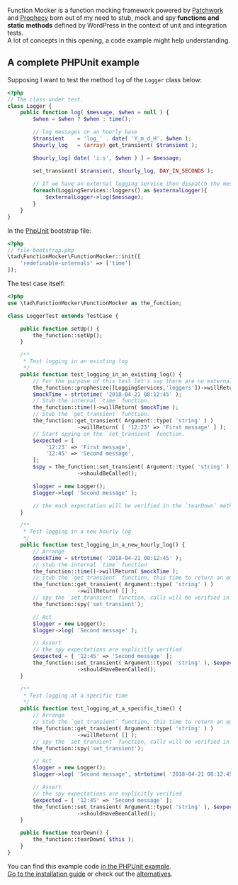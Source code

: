 Function Mocker is a function mocking framework powered by [Patchwork][7026-0001] and [Prophecy][7026-0002] born out of my need to stub, mock and spy **functions and static methods** defined by WordPress in the context of unit and integration tests.  
A lot of concepts in this opening, a code example might help understanding.

## A complete PHPUnit example
Supposing I want to test the method `log` of the `Logger` class below:

```php
<?php
// The class under test.
class Logger {
	public function log( $message, $when = null ) {
		$when = $when ? $when : time();

		// log messages on an hourly base
		$transient    = 'log_' . date( 'Y_m_d_H', $when );
		$hourly_log   = (array) get_transient( $transient );

		$hourly_log[ date( 'i:s', $when ) ] = $message;

		set_transient( $transient, $hourly_log, DAY_IN_SECONDS );
		
		// If we have an external logging service then dispatch the message log there too.
		foreach(LoggingServices::loggers() as $externalLogger){
			$externalLogger->log($message);
		}
	}
}
```

In the [PhpUnit](https://phpunit.de/ "PHPUnit – The PHP Testing Framework") bootstrap file:

```php
<?php
// file bootstrap.php
\tad\FunctionMocker\FunctionMocker::init([
	'redefinable-internals' => ['time']
]);
```

The test case itself:

```php
<?php
use \tad\FunctionMocker\FunctionMocker as the_function;

class LoggerTest extends TestCase {

	public function setUp() {
		the_function::setUp();
	}

	/**
	 * Test logging in an existing log
	 */
	public function test_logging_in_an_existing_log() {
		// For the purpose of this test let's say there are no external services.
		the_function::prophesize([LoggingServices,'loggers'])->willReturn([]);
		$mockTime = strtotime( '2018-04-21 08:12:45' );
		// Stub the internal `time` function.
		the_function::time()->willReturn( $mockTime );
		// Stub the `get_transient` function.
		the_function::get_transient( Argument::type( 'string' ) )
		              ->willReturn( [ '12:23' => 'First message' ] );
		// Start spying on the `set_transient` function.
		$expected = [
			'12:23' => 'First message',
			'12:45' => 'Second message',
		];
		$spy = the_function::set_transient( Argument::type( 'string' ), $expected, DAY_IN_SECONDS )
		              ->shouldBeCalled();

		$logger = new Logger();
		$logger->log( 'Second message' );

		// the mock expectation will be verified in the `tearDown` method
	}

	/**
	 * Test logging in a new hourly log
	 */
	public function test_logging_in_a_new_hourly_log() {
		// Arrange
		$mockTime = strtotime( '2018-04-21 08:12:45' );
		// stub the internal `time` function
		the_function::time()->willReturn( $mockTime );
		// stub the `get_transient` function, this time to return an empty array
		the_function::get_transient( Argument::type( 'string' ) )
		              ->willReturn( [] );
		// spy the `set_transient` function, calls will be verified in the Assert phase
		the_function::spy('set_transient');

		// Act
		$logger = new Logger();
		$logger->log( 'Second message' );

		// Assert
		// the spy expectations are explicitly verified
		$expected = [ '12:45' => 'Second message' ];
		the_function::set_transient( Argument::type( 'string' ), $expected, DAY_IN_SECONDS )
		              ->shouldHaveBeenCalled();
	}

	/**
	 * Test logging at a specific time
	 */
	public function test_logging_at_a_specific_time() {
		// Arrange
		// stub the `get_transient` function, this time to return an empty array
		the_function::get_transient( Argument::type( 'string' ) )
		              ->willReturn( [] );
		// spy the `set_transient` function, calls will be verified in the Assert phase
		the_function::spy('set_transient');

		// Act
		$logger = new Logger();
		$logger->log( 'Second message', strtotime( '2018-04-21 08:12:45' ) );

		// Assert
		// the spy expectations are explicitly verified
		$expected = [ '12:45' => 'Second message' ];
		the_function::set_transient( Argument::type( 'string' ), $expected, DAY_IN_SECONDS )
		              ->shouldHaveBeenCalled();
	}

	public function tearDown() {
		the_function::tearDown( $this );
	}
}
```

You can find this example code [in the PHPUnit example](https://github.com/lucatume/function-mocker/tree/master/examples/phpunit).  
[Go to the installation guide](installation.md) or check out the [alternatives](alternatives.md).

[7026-0001]: http://patchwork2.org/
[7026-0002]: https://github.com/phpspec/prophecy
